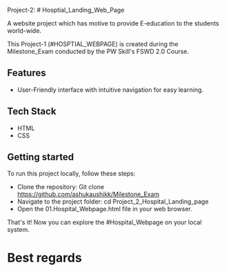Project-2: # Hosptial_Landing_Web_Page

A website project which has motive to provide E-education to the students world-wide.

This Project-1 (#HOSPTIAL_WEBPAGE) is created during the Milestone_Exam conducted by the PW Skill's FSWD 2.0 Course.

## Features

- User-Friendly interface with intuitive navigation for easy learning.

## Tech Stack

- HTML
- CSS

## Getting started

To run this project locally, follow these steps:

- Clone the repository: Git clone https://github.com/ashukaushikk/Milestone_Exam
- Navigate to the project folder: cd Project_2_Hospital_Landing_page
- Open the 01.Hospital_Webpage.html file in your web browser.

That's it! Now you can explore the #Hospital_Webpage on your local system.

# Best regards